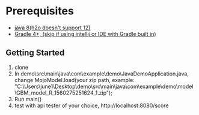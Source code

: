 # Prerequisites
* [java 8(h2o doesn't support 12)](https://www.oracle.com/technetwork/java/javase/downloads/index.html)
* [Gradle 4+, (skip if using intellij or IDE with Gradle built in)](https://gradle.org/install/)
## Getting Started
1. clone
2. In demo\src\main\java\com\example\demo\JavaDemoApplication.java, change MojoModel.load(your zip path, example: "C:\Users\june1\Desktop\demo\src\main\java\com\example\demo\model\GBM_model_R_1560275251624_1.zip");
3. Run main()
4. test with api tester of your choice, http://localhost:8080/score
